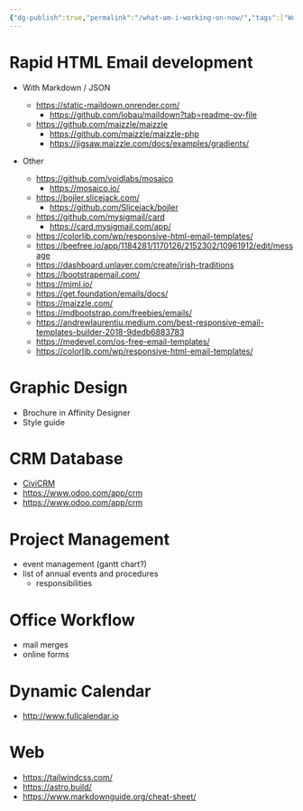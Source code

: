 ```yaml
---
{"dg-publish":true,"permalink":"/what-am-i-working-on-now/","tags":["Work","Projects","inbox"],"noteIcon":"","created":"2024-04-25T12:25:27","updated":"2024-04-25T12:25:39"}
---
```


# Rapid HTML Email development

- With Markdown / JSON
	- https://static-maildown.onrender.com/
		- https://github.com/lobau/maildown?tab=readme-ov-file
	- https://github.com/maizzle/maizzle
		- https://github.com/maizzle/maizzle-php
		- https://jigsaw.maizzle.com/docs/examples/gradients/
	
- Other
	- https://github.com/voidlabs/mosaico
		- https://mosaico.io/
	- https://bojler.slicejack.com/
		- https://github.com/Slicejack/bojler
	- https://github.com/mysigmail/card
		- https://card.mysigmail.com/app/
	- https://colorlib.com/wp/responsive-html-email-templates/
	- https://beefree.io/app/1184281/1170126/2152302/10961912/edit/message
	- https://dashboard.unlayer.com/create/irish-traditions
	- https://bootstrapemail.com/
	- https://mjml.io/
	- https://get.foundation/emails/docs/
	- https://maizzle.com/
	- https://mdbootstrap.com/freebies/emails/
	- https://andrewlaurentiu.medium.com/best-responsive-email-templates-builder-2018-9dedb6883783
	- https://medevel.com/os-free-email-templates/
	- https://colorlib.com/wp/responsive-html-email-templates/

# Graphic Design
- Brochure in Affinity Designer
- Style guide

# CRM Database
- [CiviCRM](https://civicrm.org/)
- https://www.odoo.com/app/crm
- https://www.odoo.com/app/crm

# Project Management
- event management (gantt chart?)
- list of annual events and procedures
	- responsibilities

# Office Workflow
- mail merges
- online forms

# Dynamic Calendar	
- http://www.fullcalendar.io 

# Web
- https://tailwindcss.com/
- https://astro.build/
- https://www.markdownguide.org/cheat-sheet/